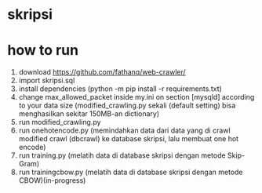 # skripsi

# how to run
1. download https://github.com/fathanq/web-crawler/
2. import skripsi.sql
3. install dependencies (python -m pip install -r requirements.txt)
4. change max_allowed_packet inside my.ini on section [mysqld] according to your data size (modified_crawling.py sekali (default setting) bisa menghasilkan sekitar 150MB-an dictionary)
5. run modified_crawling.py
6. run onehotencode.py (memindahkan data dari data yang di crawl modified crawl (dbcrawl) ke database skripsi, lalu membuat one hot encode)
7. run training.py (melatih data di database skripsi dengan metode Skip-Gram)
8. run trainingcbow.py (melatih data di database skripsi dengan metode CBOW)(in-progress)
